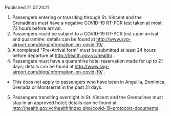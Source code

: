Published 21.07.2021
1. Passengers entering or transiting through St. Vincent and the Grenadines must have a negative COVID-19 RT-PCR test taken at most 72 hours before arrival.
2. Passengers could be subject to a COVID-19 RT-PCR test upon arrival and quarantine; details can be found at <a href="http://www.svg-airport.com/blog/information-on-covid-19/">http://www.svg-airport.com/blog/information-on-covid-19/</a> .
3. A completed "Pre-Arrival form" must be submitted at least 24 hours before departure at <a href="http://health.gov.vc/health/">http://health.gov.vc/health/</a> .
4. Passengers must have a quarantine hotel reservation made for up to 21 days; details can be found at <a href="http://www.svg-airport.com/blog/information-on-covid-19/">http://www.svg-airport.com/blog/information-on-covid-19/</a> .
- This does not apply to passengers who have been in Anguilla, Dominica, Grenada or Montserrat in the past 21 days.
5. Passengers transiting overnight in St. Vincent and the Grenadines must stay in an approved hotel; details can be found at <a target="_blank" href="http://health.gov.vc/health/index.php/covid-19-protocols-documents">http://health.gov.vc/health/index.php/covid-19-protocols-documents</a> .